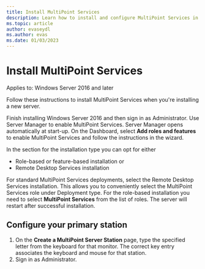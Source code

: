 ```yaml
---
title: Install MultiPoint Services
description: Learn how to install and configure MultiPoint Services in Windows Server 2016
ms.topic: article
author: evaseydl
ms.author: evas
ms.date: 01/03/2023
---
```

# Install MultiPoint Services

Applies to: Windows Server 2016 and later

Follow these instructions to install MultiPoint Services when you're installing a new server.

Finish installing Windows Server 2016 and then sign in as Administrator. Use Server Manager to enable MultiPoint Services. Server Manager opens automatically at start-up. On the Dashboard, select **Add roles and features** to enable MultiPoint Services and follow the instructions in the wizard.

In the section for the installation type you can opt for either
- Role-based or feature-based installation or
- Remote Desktop Services installation

For standard MultiPoint Services deployments, select the Remote Desktop Services installation. This allows you to conveniently select the MultiPoint Services role under Deployment type. For the role-based installation you need to select **MultiPoint Services** from the list of roles. The server will restart after successful installation.

## Configure your primary station

1.  On the **Create a MultiPoint Server Station** page, type the specified letter from the keyboard for that monitor. The correct key entry associates the keyboard and mouse for that station.
2.  Sign in as Administrator.